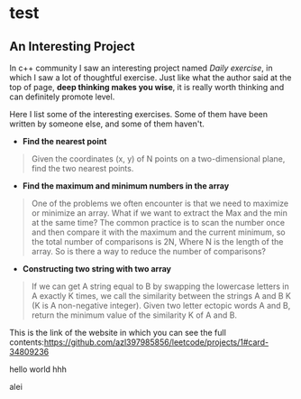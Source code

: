 # test
## An Interesting Project
In c++ community I saw an interesting project named *Daily exercise*, in which I saw a lot of thoughtful exercise. Just like what the author said at the top of page, **deep thinking makes you wise**, it is really worth thinking and can definitely promote level.

Here I list some of the interesting exercises. Some of them have been written by someone else, and some of them haven't. 
* **Find the nearest point**
> Given the coordinates (x, y) of N points on a two-dimensional plane, find the two nearest points.
* **Find the maximum and minimum numbers in the array**
>One of the problems we often encounter is that we need to maximize or minimize an array. What if we want to extract the Max and the min at the same time?
The common practice is to scan the number once and then compare it with the maximum and the current minimum, so the total number of comparisons is 2N,
Where N is the length of the array.
So is there a way to reduce the number of comparisons?
* **Constructing two string with two array**
>If we can get A string equal to B by swapping the lowercase letters in A exactly K times, we call the similarity between the strings A and B K (K is A non-negative integer).
Given two letter ectopic words A and B, return the minimum value of the similarity K of A and B.

This is the link of the website in which you can see the full contents:https://github.com/azl397985856/leetcode/projects/1#card-34809236
  
hello world hhh

alei
